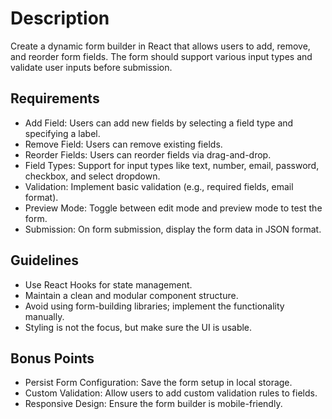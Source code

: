 # Description

Create a dynamic form builder in React that allows users to add, remove, and reorder form fields.
The form should support various input types and validate user inputs before submission.

## Requirements

- Add Field: Users can add new fields by selecting a field type and specifying a label.
- Remove Field: Users can remove existing fields.
- Reorder Fields: Users can reorder fields via drag-and-drop.
- Field Types: Support for input types like text, number, email, password, checkbox, and select dropdown.
- Validation: Implement basic validation (e.g., required fields, email format).
- Preview Mode: Toggle between edit mode and preview mode to test the form.
- Submission: On form submission, display the form data in JSON format.

## Guidelines

- Use React Hooks for state management.
- Maintain a clean and modular component structure.
- Avoid using form-building libraries; implement the functionality manually.
- Styling is not the focus, but make sure the UI is usable.

## Bonus Points

- Persist Form Configuration: Save the form setup in local storage.
- Custom Validation: Allow users to add custom validation rules to fields.
- Responsive Design: Ensure the form builder is mobile-friendly.
